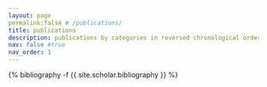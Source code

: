 ```yaml
---
layout: page
permalink:false # /publications/
title: publications
description: publications by categories in reversed chronological order. generated by jekyll-scholar.
nav: false #true
nav_order: 1
---
```

<!-- _pages/publications.md -->
<div class="publications">

{% bibliography -f {{ site.scholar.bibliography }} %}

</div>
